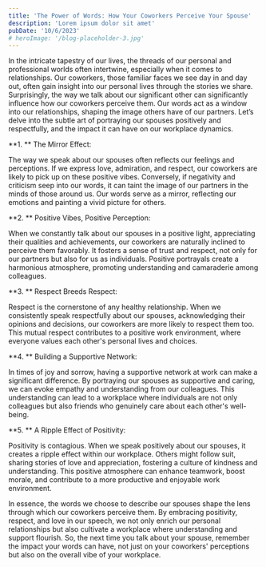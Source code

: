 ```yaml
---
title: 'The Power of Words: How Your Coworkers Perceive Your Spouse'
description: 'Lorem ipsum dolor sit amet'
pubDate: '10/6/2023'
# heroImage: '/blog-placeholder-3.jpg'
---
```


In the intricate tapestry of our lives, the threads of our personal and professional worlds often intertwine, especially when it comes to relationships. Our coworkers, those familiar faces we see day in and day out, often gain insight into our personal lives through the stories we share. Surprisingly, the way we talk about our significant other can significantly influence how our coworkers perceive them. Our words act as a window into our relationships, shaping the image others have of our partners. Let’s delve into the subtle art of portraying our spouses positively and respectfully, and the impact it can have on our workplace dynamics.

**1. ** The Mirror Effect:

The way we speak about our spouses often reflects our feelings and perceptions. If we express love, admiration, and respect, our coworkers are likely to pick up on these positive vibes. Conversely, if negativity and criticism seep into our words, it can taint the image of our partners in the minds of those around us. Our words serve as a mirror, reflecting our emotions and painting a vivid picture for others.

**2. ** Positive Vibes, Positive Perception:

When we constantly talk about our spouses in a positive light, appreciating their qualities and achievements, our coworkers are naturally inclined to perceive them favorably. It fosters a sense of trust and respect, not only for our partners but also for us as individuals. Positive portrayals create a harmonious atmosphere, promoting understanding and camaraderie among colleagues.

**3. ** Respect Breeds Respect:

Respect is the cornerstone of any healthy relationship. When we consistently speak respectfully about our spouses, acknowledging their opinions and decisions, our coworkers are more likely to respect them too. This mutual respect contributes to a positive work environment, where everyone values each other's personal lives and choices.

**4. ** Building a Supportive Network:

In times of joy and sorrow, having a supportive network at work can make a significant difference. By portraying our spouses as supportive and caring, we can evoke empathy and understanding from our colleagues. This understanding can lead to a workplace where individuals are not only colleagues but also friends who genuinely care about each other's well-being.

**5. ** A Ripple Effect of Positivity:

Positivity is contagious. When we speak positively about our spouses, it creates a ripple effect within our workplace. Others might follow suit, sharing stories of love and appreciation, fostering a culture of kindness and understanding. This positive atmosphere can enhance teamwork, boost morale, and contribute to a more productive and enjoyable work environment.

In essence, the words we choose to describe our spouses shape the lens through which our coworkers perceive them. By embracing positivity, respect, and love in our speech, we not only enrich our personal relationships but also cultivate a workplace where understanding and support flourish. So, the next time you talk about your spouse, remember the impact your words can have, not just on your coworkers' perceptions but also on the overall vibe of your workplace.
